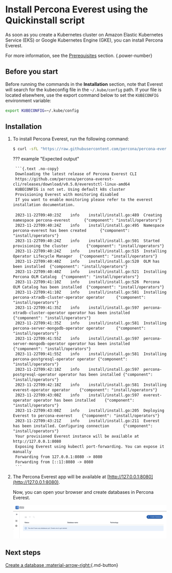 # Install Percona Everest using the Quickinstall script

As soon as you create a Kubernetes cluster on Amazon Elastic Kubernetes Service (EKS) or Google Kubernetes Engine (GKE), you can install Percona Everest. 

For more information, see the [Prerequisites](qs-prerequisites.md) section. 
{.power-number}

## Before you start

Before running the commands in the **Installation** section, note that Everest will search for the kubeconfig file in the `~/.kube/config` path. If your file is located elsewhere, use the export command below to set the `KUBECONFIG` environment variable: 
    
```sh
export KUBECONFIG=~/.kube/config
```

## Installation

1. To install Percona Everest, run the following command:

    ```{.bash data-prompt="$"}
    $ curl -sfL "https://raw.githubusercontent.com/percona/percona-everest-cli/v0.5.0/install.sh" | bash
    ```

    ??? example "Expected output"

        ```{.text .no-copy}
        Downloading the latest release of Percona Everest CLI
        https://github.com/percona/percona-everest-cli/releases/download/v0.5.0/everestctl-linux-amd64
        KUBECONFIG is not set. Using default k8s cluster
        Provisioning Everest with monitoring disabled
        If you want to enable monitoring please refer to the everest installation documentation.
        
        2023-11-22T09:40:23Z    info    install/install.go:489  Creating namespace percona-everest      {"component": "install/operators"}
        2023-11-22T09:40:24Z    info    install/install.go:495  Namespace percona-everest has been created      {"component": "install/operators"}
        2023-11-22T09:40:24Z    info    install/install.go:501  Started provisioning the cluster        {"component": "install/operators"}
        2023-11-22T09:40:24Z    info    install/install.go:515  Installing Operator Lifecycle Manager   {"component": "install/operators"}
        2023-11-22T09:40:48Z    info    install/install.go:520  OLM has been installed  {"component": "install/operators"}
        2023-11-22T09:40:48Z    info    install/install.go:521  Installing Percona OLM Catalog  {"component": "install/operators"}
        2023-11-22T09:41:10Z    info    install/install.go:526  Percona OLM Catalog has been installed  {"component": "install/operators"}
        2023-11-22T09:41:10Z    info    install/install.go:581  Installing percona-xtradb-cluster-operator operator     {"component": "install/operators"}
        2023-11-22T09:41:35Z    info    install/install.go:597  percona-xtradb-cluster-operator operator has been installed     {"component": "install/operators"}
        2023-11-22T09:41:35Z    info    install/install.go:581  Installing percona-server-mongodb-operator operator     {"component": "install/operators"}
        2023-11-22T09:41:55Z    info    install/install.go:597  percona-server-mongodb-operator operator has been installed     {"component": "install/operators"}
        2023-11-22T09:41:55Z    info    install/install.go:581  Installing percona-postgresql-operator operator {"component": "install/operators"}
        2023-11-22T09:42:18Z    info    install/install.go:597  percona-postgresql-operator operator has been installed {"component": "install/operators"}
        2023-11-22T09:42:18Z    info    install/install.go:581  Installing everest-operator operator    {"component": "install/operators"}
        2023-11-22T09:43:08Z    info    install/install.go:597  everest-operator operator has been installed    {"component": "install/operators"}
        2023-11-22T09:43:08Z    info    install/install.go:205  Deploying Everest to percona-everest    {"component": "install/operators"}
        2023-11-22T09:43:21Z    info    install/install.go:211  Everest has been installed. Configuring connection      {"component": "install/operators"}
        Your provisioned Everest instance will be available at http://127.0.0.1:8080
        Exposing Everest using kubectl port-forwarding. You can expose it manually
        Forwarding from 127.0.0.1:8080 -> 8080
        Forwarding from [::1]:8080 -> 8080
        ```

3. The Percona Everest app will be available at [http://127.0.0.1:8080](http://127.0.0.1:8080). 

    Now, you can open your browser and create databases in Percona Everest.

    ![!image](../images/everest_site.png)

## Next steps

[Create a database :material-arrow-right:](../use/db_provision.md){.md-button}

<!-- 
[Monitor the database with PMM :material-arrow-right:](../use/monitorDBs.md){.md-button}
-->
